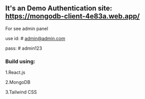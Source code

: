 ## It's an Demo Authentication site: https://mongodb-client-4e83a.web.app/

For see admin panel

use id: # admin@admin.com

pass: # admin123

### Build using:
1.React.js

2.MongoDB

3.Tailwind CSS
